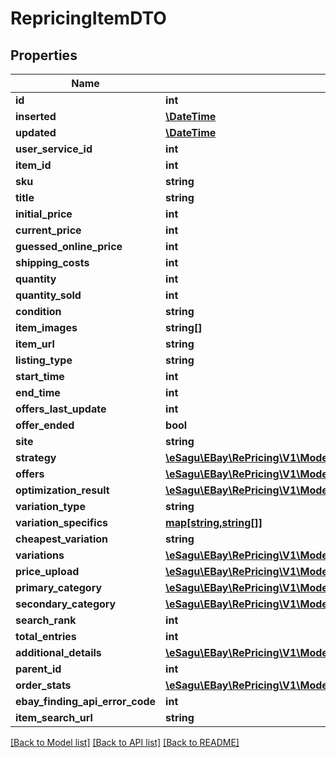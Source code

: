 # RepricingItemDTO

## Properties
Name | Type | Description | Notes
------------ | ------------- | ------------- | -------------
**id** | **int** |  | [optional] 
**inserted** | [**\DateTime**](\DateTime.md) |  | [optional] 
**updated** | [**\DateTime**](\DateTime.md) |  | [optional] 
**user_service_id** | **int** |  | [optional] 
**item_id** | **int** |  | [optional] 
**sku** | **string** |  | [optional] 
**title** | **string** |  | [optional] 
**initial_price** | **int** |  | [optional] 
**current_price** | **int** |  | [optional] 
**guessed_online_price** | **int** |  | [optional] 
**shipping_costs** | **int** |  | [optional] 
**quantity** | **int** |  | [optional] 
**quantity_sold** | **int** |  | [optional] 
**condition** | **string** |  | [optional] 
**item_images** | **string[]** |  | [optional] 
**item_url** | **string** |  | [optional] 
**listing_type** | **string** |  | [optional] 
**start_time** | **int** |  | [optional] 
**end_time** | **int** |  | [optional] 
**offers_last_update** | **int** |  | [optional] 
**offer_ended** | **bool** |  | [optional] 
**site** | **string** |  | [optional] 
**strategy** | [**\eSagu\EBay\RePricing\V1\Model\RepricingItemStrategyDTO**](RepricingItemStrategyDTO.md) |  | [optional] 
**offers** | [**\eSagu\EBay\RePricing\V1\Model\ItemOfferDTO[]**](ItemOfferDTO.md) |  | [optional] 
**optimization_result** | [**\eSagu\EBay\RePricing\V1\Model\RepricingItemOptimizationResultDTO**](RepricingItemOptimizationResultDTO.md) |  | [optional] 
**variation_type** | **string** |  | [optional] 
**variation_specifics** | [**map[string,string[]]**](array.md) |  | [optional] 
**cheapest_variation** | **string** |  | [optional] 
**variations** | [**\eSagu\EBay\RePricing\V1\Model\RepricingItemDTO[]**](RepricingItemDTO.md) |  | [optional] 
**price_upload** | [**\eSagu\EBay\RePricing\V1\Model\RepricingItemPriceUploadDTO**](RepricingItemPriceUploadDTO.md) |  | [optional] 
**primary_category** | [**\eSagu\EBay\RePricing\V1\Model\EbayCategoryDTO**](EbayCategoryDTO.md) |  | [optional] 
**secondary_category** | [**\eSagu\EBay\RePricing\V1\Model\EbayCategoryDTO**](EbayCategoryDTO.md) |  | [optional] 
**search_rank** | **int** |  | [optional] 
**total_entries** | **int** |  | [optional] 
**additional_details** | [**\eSagu\EBay\RePricing\V1\Model\RepricingItemAdditionalDetailsDTO**](RepricingItemAdditionalDetailsDTO.md) |  | [optional] 
**parent_id** | **int** |  | [optional] 
**order_stats** | [**\eSagu\EBay\RePricing\V1\Model\RepricingItemOrderStatsDTO**](RepricingItemOrderStatsDTO.md) |  | [optional] 
**ebay_finding_api_error_code** | **int** |  | [optional] 
**item_search_url** | **string** |  | [optional] 

[[Back to Model list]](../README.md#documentation-for-models) [[Back to API list]](../README.md#documentation-for-api-endpoints) [[Back to README]](../README.md)


